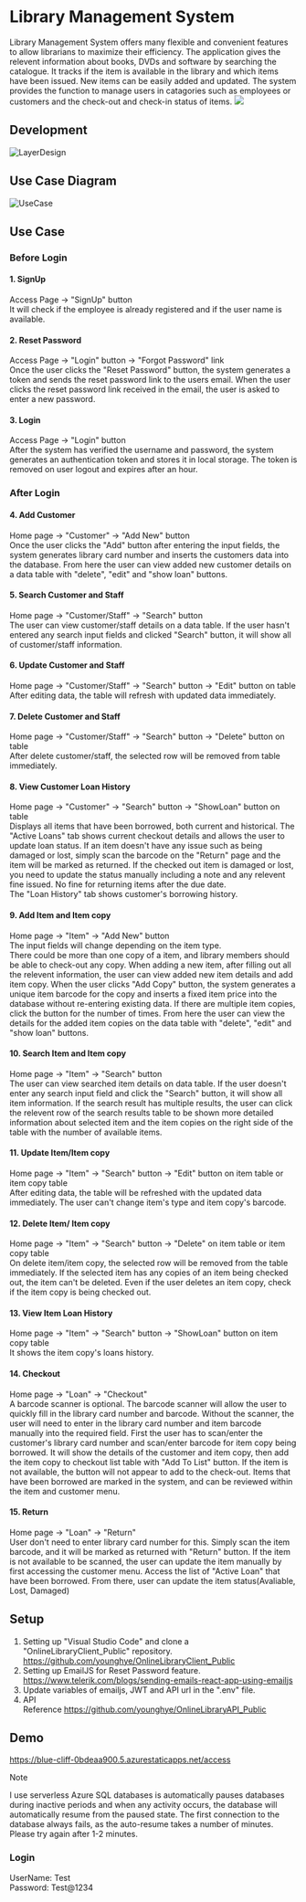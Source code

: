 # Library Management System
Library Management System offers many flexible and convenient features to allow librarians to maximize their efficiency. The application gives the relevent information about books, DVDs and software by searching the catalogue. It tracks if the item is available in the library and which items have been issued. New items can be easily added and updated. The system provides the function to manage users in catagories such as employees or customers and the check-out and check-in status of items.
<img src="https://github.com/younghye/OnlineLibraryClient_Public/blob/70d7c981a921d2af6fabc7e59e992798da5efe89/Library.png" >

## Development
![LayerDesign](https://github.com/younghye/OnlineLibraryClient_Public/blob/master/src/assets/images/readme/LayerDesign.jpg)


## Use Case Diagram
![UseCase](https://github.com/younghye/OnlineLibraryClient_Public/blob/master/src/assets/images/readme/UseCase.jpg)

## Use Case
### Before Login
#### 1. SignUp
   Access Page -> "SignUp" button<br />
   It will check if the employee is already registered and if the user name is available.
#### 2. Reset Password
   Access Page -> "Login" button -> "Forgot Password" link<br />
   Once the user clicks the "Reset Password" button, the system generates a token and sends the reset password link to the users email. When the user clicks the reset password 
   link received in the email, the user is asked to enter a new password.
#### 3. Login
   Access Page -> "Login" button<br />
   After the system has verified the username and password, the system generates an authentication token and stores it in local storage. The token is removed on user logout and expires after an hour.
### After Login
#### 4. Add Customer<br />
   Home page -> "Customer" -> "Add New" button<br />
   Once the user clicks the "Add" button after entering the input fields, the system generates library card number and inserts the customers data into the database. From here the user can view added new customer details on a data table with "delete", "edit" and "show loan" buttons.
#### 5. Search Customer and Staff<br />
   Home page -> "Customer/Staff" -> "Search" button<br />
   The user can view customer/staff details on a data table. If the user hasn't entered any search input fields and clicked "Search" button, it will show all of customer/staff information.
#### 6. Update Customer and Staff<br />
   Home page -> "Customer/Staff" -> "Search" button -> "Edit" button on table <br />
   After editing data, the table will refresh with updated data immediately.
#### 7. Delete Customer and Staff<br />
   Home page -> "Customer/Staff" -> "Search" button -> "Delete" button on table<br />
   After delete customer/staff, the selected row will be removed from table immediately.
#### 8. View Customer Loan History<br />
   Home page -> "Customer" -> "Search" button -> "ShowLoan" button on table<br />
   Displays all items that have been borrowed, both current and historical. The "Active Loans" tab shows current checkout details and allows the user to update loan status. If an item doesn't have any issue such as being damaged or lost, simply scan the barcode on the "Return" page and the item will be marked as returned. If the checked out item is damaged or lost, you need to update the status manually including a note and any relevent fine issued. No fine for returning items after the due date.<br />
   The "Loan History" tab shows customer's borrowing history.
#### 9. Add Item and Item copy<br />
   Home page -> "Item" -> "Add New" button<br />
   The input fields will change depending on the item type.<br />
   There could be more than one copy of a item, and library members should be able to check-out any copy. When adding a new item, after filling out all the relevent information, the user can view added new item details and add item copy. When the user clicks "Add Copy" button, the system generates a unique item barcode for the copy and inserts a fixed item price into the database without re-entering existing data. If there are multiple item copies, click the button for the number of times. From here the user can view the details for the added item copies on the data table with "delete", "edit" and "show loan" buttons. 
#### 10. Search Item and Item copy<br />
   Home page -> "Item" -> "Search" button<br />
   The user can view searched item details on data table. If the user doesn't enter any search input field and click the "Search" button, it will show all item information. If the search result has multiple results, the user can click the relevent row of the search results table to be shown more detailed information about selected item and the item copies on the right side of the table with the number of available items.
#### 11. Update Item/Item copy<br />
   Home page -> "Item" -> "Search" button -> "Edit" button on item table or item copy table<br />
   After editing data, the table will be refreshed with the updated data immediately.
   The user can't change item's type and item copy's barcode. 
#### 12. Delete Item/ Item copy<br />
   Home page -> "Item" -> "Search" button -> "Delete" on item table or item copy table<br />
   On delete item/item copy, the selected row will be removed from the table immediately. If the selected item has any copies of an item being checked out, the item can't be deleted. Even if the user deletes an item copy, check if the item copy is being checked out. 
#### 13. View Item Loan History
   Home page -> "Item" -> "Search" button -> "ShowLoan" button on item copy table<br />
   It shows the item copy's loans history. 
#### 14. Checkout<br />
   Home page -> "Loan" -> "Checkout"<br />
   A barcode scanner is optional. The barcode scanner will allow the user to quickly fill in the library card number and barcode. Without the scanner, the user will need to enter in the library card number and item barcode manually into the required field.
   First the user has to scan/enter the customer's library card number and scan/enter barcode for item copy being borrowed. It will show the details of the customer and item copy, then add the item copy to checkout list table with "Add To List" button. If the item is not available, the button will not appear to add to the check-out. Items that have been borrowed are marked in the system, and can be reviewed within the item and customer menu.
#### 15. Return<br />
   Home page -> "Loan" -> "Return"<br />
   User don't need to enter library card number for this. Simply scan the item barcode, and it will be marked as returned with "Return" button.
   If the item is not available to be scanned, the user can update the item manually by first accessing the customer menu. Access the list of "Active Loan" that have been borrowed. From there, user can update the item status(Avaliable, Lost, Damaged)

## Setup
1. Setting up "Visual Studio Code" and clone a "OnlineLibraryClient_Public" repository. <br />
https://github.com/younghye/OnlineLibraryClient_Public
3. Setting up EmailJS for Reset Password feature.<br /> 
https://www.telerik.com/blogs/sending-emails-react-app-using-emailjs
4. Update variables of emailjs, JWT and API url in the ".env" file.
5. API <br />
Reference https://github.com/younghye/OnlineLibraryAPI_Public


## Demo
https://blue-cliff-0bdeaa900.5.azurestaticapps.net/access
> [!NOTE]
> I use serverless Azure SQL databases is automatically pauses databases during inactive periods and when any activity occurs, the database will automatically resume from the paused state.
The first connection to the database always fails, as the auto-resume takes a number of minutes. Please try again after 1-2 minutes.

### Login 
UserName: Test<br /> 
Password: Test@1234 
